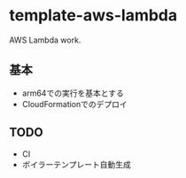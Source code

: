 # template-aws-lambda

AWS Lambda work.

## 基本

* arm64での実行を基本とする
* CloudFormationでのデプロイ

## TODO

* CI
* ボイラーテンプレート自動生成
